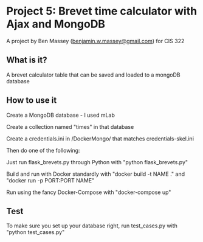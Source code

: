 # Project 5: Brevet time calculator with Ajax and MongoDB

A project by Ben Massey (benjamin.w.massey@gmail.com) for CIS 322

## What is it?

A brevet calculator table that can be saved and loaded to a mongoDB database

## How to use it

Create a MongoDB database - I used mLab

Create a collection named "times" in that database

Create a credentials.ini in /DockerMongo/ that matches credentials-skel.ini

Then do one of the following:

Just run flask_brevets.py through Python with "python flask_brevets.py"

Build and run with Docker standardly with "docker build -t NAME ." and "docker run -p PORT:PORT NAME"

Run using the fancy Docker-Compose with "docker-compose up"

## Test

To make sure you set up your database right, run test_cases.py with "python test_cases.py"